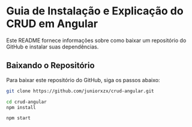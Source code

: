 # Guia de Instalação e Explicação do CRUD em Angular

Este README fornece informações sobre como baixar um repositório do GitHub e instalar suas dependências.

## Baixando o Repositório

Para baixar este repositório do GitHub, siga os passos abaixo:

```sh
git clone https://github.com/juniorxzx/crud-angular.git

cd crud-angular
npm install

npm start
